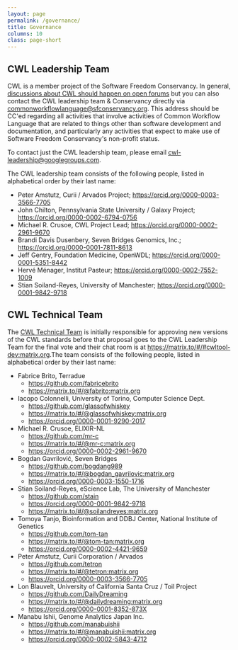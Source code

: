 ```yaml
---
layout: page
permalink: /governance/
title: Governance
columns: 10
class: page-short
---
```


## CWL Leadership Team

CWL is a member project of the Software Freedom Conservancy. In general, [discussions about CWL should happen on open forums](https://www.commonwl.org/community/) but you can also contact the CWL leadership team & Conservancy directly via <commonworkflowlanguage@sfconservancy.org>. This address should be CC'ed regarding all activities that involve activities of Common Workflow Language that are related to things other than software development and documentation, and particularly any activities that expect to make use of Software Freedom Conservancy's non-profit status.

To contact just the CWL leadership team, please email <cwl-leadership@googlegroups.com>.

The CWL leadership team consists of the following people, listed in alphabetical order by their last name:

*   Peter Amstutz, Curii / Arvados Project; <https://orcid.org/0000-0003-3566-7705>
*   John Chilton, Pennsylvania State University / Galaxy Project; <https://orcid.org/0000-0002-6794-0756>
*   Michael R. Crusoe, CWL Project Lead; <https://orcid.org/0000-0002-2961-9670>
*   Brandi Davis Dusenbery, Seven Bridges Genomics, Inc.; <https://orcid.org/0000-0001-7811-8613>
*   Jeff Gentry, Foundation Medicine, OpenWDL; <https://orcid.org/0000-0001-5351-8442>
*   Hervé Ménager, Institut Pasteur; <https://orcid.org/0000-0002-7552-1009>
*   Stian Soiland-Reyes, University of Manchester; <https://orcid.org/0000-0001-9842-9718>

## CWL Technical Team

The [CWL Technical Team](https://github.com/orgs/common-workflow-language/teams/tech_team) is initially responsible for approving new versions of the CWL standards before that proposal goes to the CWL Leadership Team for the final vote and their chat room is at <https://matrix.to/#/#cwltool-dev:matrix.org>.The team consists of the following people, listed in alphabetical order by their last name:

* Fabrice Brito, Terradue
  * <https://github.com/fabricebrito>
  * <https://matrix.to/#/@fabrito:matrix.org>
* Iacopo Colonnelli, University of Torino, Computer Science Dept.
  * <https://github.com/glassofwhiskey>
  * <https://matrix.to/#/@glassofwhiskey:matrix.org>
  * <https://orcid.org/0000-0001-9290-2017>
* Michael R. Crusoe, ELIXIR-NL
  * <https://github.com/mr-c>
  * <https://matrix.to/#/@mr-c:matrix.org>
  * <https://orcid.org/0000-0002-2961-9670>
* Bogdan Gavrilović, Seven Bridges
  * <https://github.com/bogdang989>
  * <https://matrix.to/#/@bogdan_gavrilovic:matrix.org>
  * <https://orcid.org/0000-0003-1550-1716>
* Stian Soiland-Reyes, eScience Lab, The University of Manchester
  * <https://github.com/stain>
  * <https://orcid.org/0000-0001-9842-9718>
  * <https://matrix.to/#/@soilandreyes:matrix.org>
* Tomoya Tanjo, Bioinformation and DDBJ Center, National Institute of Genetics
  * <https://github.com/tom-tan>
  * <https://matrix.to/#/@tom-tan:matrix.org>
  * <https://orcid.org/0000-0002-4421-9659>
* Peter Amstutz, Curii Corporation / Arvados
  * <https://github.com/tetron>
  * <https://matrix.to/#/@tetron:matrix.org>
  * <https://orcid.org/0000-0003-3566-7705>
* Lon Blauvelt, University of California Santa Cruz / Toil Project
  * https://github.com/DailyDreaming
  * https://matrix.to/#/@dailydreaming:matrix.org
  * https://orcid.org/0000-0001-8352-873X
* Manabu Ishii, Genome Analytics Japan Inc.
  * https://github.com/manabuishii
  * https://matrix.to/#/@manabuishii:matrix.org
  * https://orcid.org/0000-0002-5843-4712
